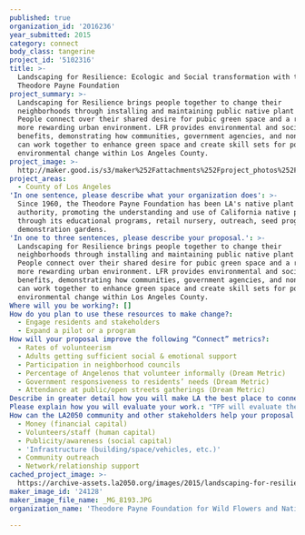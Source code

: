 ```yaml
---
published: true
organization_id: '2016236'
year_submitted: 2015
category: connect
body_class: tangerine
project_id: '5102316'
title: >-
  Landscaping for Resilience: Ecologic and Social transformation with the
  Theodore Payne Foundation
project_summary: >-
  Landscaping for Resilience brings people together to change their
  neighborhoods through installing and maintaining public native plant gardens.
  People connect over their shared desire for pubic green space and a richer and
  more rewarding urban environment. LFR provides environmental and social
  benefits, demonstrating how communities, government agencies, and non-profits
  can work together to enhance green space and create skill sets for positive
  environmental change within Los Angeles County.
project_image: >-
  http://maker.good.is/s3/maker%252Fattachments%252Fproject_photos%252Fimages%252F24128%252Fdisplay%252F_MG_8193.JPG=c570x385
project_areas:
  - County of Los Angeles
'In one sentence, please describe what your organization does': >-
  Since 1960, the Theodore Payne Foundation has been LA's native plant
  authority, promoting the understanding and use of California native plants
  through its educational programs, retail nursery, outreach, seed program, and
  demonstration gardens.
'In one to three sentences, please describe your proposal.': >-
  Landscaping for Resilience brings people together to change their
  neighborhoods through installing and maintaining public native plant gardens.
  People connect over their shared desire for pubic green space and a richer and
  more rewarding urban environment. LFR provides environmental and social
  benefits, demonstrating how communities, government agencies, and non-profits
  can work together to enhance green space and create skill sets for positive
  environmental change within Los Angeles County.
Where will you be working?: []
How do you plan to use these resources to make change?:
  - Engage residents and stakeholders
  - Expand a pilot or a program
How will your proposal improve the following “Connect” metrics?:
  - Rates of volunteerism
  - Adults getting sufficient social & emotional support
  - Participation in neighborhood councils
  - Percentage of Angelenos that volunteer informally (Dream Metric)
  - Government responsiveness to residents’ needs (Dream Metric)
  - Attendance at public/open streets gatherings (Dream Metric)
Describe in greater detail how you will make LA the best place to connect.: "Landscaping for Resilience (LFR), winner of the LA County Board of Supervisor's 2015 Green Leadership Award, is TPF’s proven model for connecting LA residents through environmental action. \r\n\r\nIn LFR, TPF partners with volunteer groups, neighborhood councils, and others seeking to convert the landscaping of public spaces in their community to native, drought-tolerant plants. The community groups coordinate volunteers, identify a public site to transform, work with their Neighborhood Council to secure support, and assume long-term maintenance of the site. \r\n\r\nTPF designs the site plan and brings together the community for information sessions about the new landscape and its benefits. TPF directs the volunteers in site preparation and leads them in the installation of the new landscape. The impact is immediately evident: sterile, resource-intensive and/or stressed-looking landscapes are transformed by cooperative action into sustainable ones that celebrate the authentic, natural beauty of the region while serving as neighborhood focal points. Subsequent maintenance workshops teach water-saving irrigation practices, mulching, and weed abatement. All that’s required of the community is enthusiasm, shovels, physical labor (exercise!), and a desire to increase one’s knowledge and enhance one’s community.    \r\n\r\nLFR will engage 2,000 residents as volunteers to create and maintain eight public gardens. Volunteers will include adults, high school students, and families who set a very public example of what organized volunteers can accomplish. Regular volunteer maintenance days will ensure that neighbors have continuing opportunities for positive interaction and connection through social media. Much of the project coordination will occur through social media connecting residents with a project- and neighborhood-based network.\r\n\r\nLFR will connect neighbors across generations by bringing them together to discuss and create public works. During project conceptualization, design, construction, and throughout maintenance, LFR creates a series of authentic opportunities for public gatherings. The new gardens, generated and maintained by public demand, will serve as focal points for adults to interact with their neighbors, forging cross-generational connections as they share skills and experiences. \r\n\r\nIf these projects are located near transit stations, the gardens will increase ridership (as envisioned in the First Last Mile Strategic Plan and Metro Green Place plan). "
Please explain how you will evaluate your work.: "TPF will evaluate the success of LFR on the number of volunteers engaged in educational and work activities, the number of hours volunteers contribute, the level of support from Neighborhood Councils, the number of gardens created through LA2050 and planned for the future, the number of (newly created) #LFR tweets and Facebook posts, and the amount of traditional media coverage. If timing allows and all the sites can be dedicated on the same weekend, we will implement a communications plan that crosses media platforms. \r\n\r\nWater saving is another evaluation method. Given that California native plants use one-third the water (and less energy for transporting and treating that water), it makes sense to landscape native. Landscaping matters because urban areas consume ~20% of California’s water, and ~50% of that water is for outdoor use. We will track water use at the native plants gardens.\r\n"
How can the LA2050 community and other stakeholders help your proposal succeed?:
  - Money (financial capital)
  - Volunteers/staff (human capital)
  - Publicity/awareness (social capital)
  - 'Infrastructure (building/space/vehicles, etc.)'
  - Community outreach
  - Network/relationship support
cached_project_image: >-
  https://archive-assets.la2050.org/images/2015/landscaping-for-resilience-ecologic-and-social-transformation-with-the-theodore-payne-foundation/maker.good.is/s3/maker%252Fattachments%252Fproject_photos%252Fimages%252F24128%252Fdisplay%252F_MG_8193.JPG=c570x385.jpg
maker_image_id: '24128'
maker_image_file_name: _MG_8193.JPG
organization_name: 'Theodore Payne Foundation for Wild Flowers and Native Plants, Inc.'

---
```

